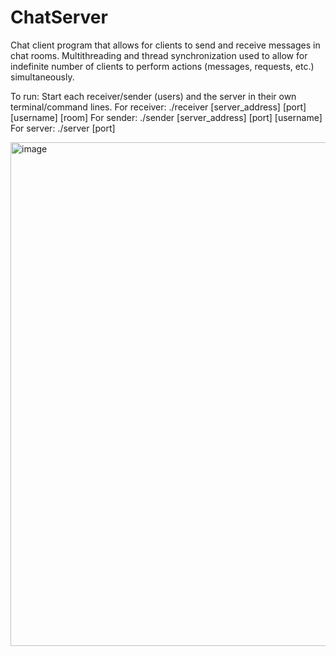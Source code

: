 # ChatServer
Chat client program that allows for clients to send and receive messages in chat rooms.
Multithreading and thread synchronization used to allow for indefinite number of clients to perform actions (messages, requests, etc.) simultaneously.

To run:
Start each receiver/sender (users) and the server in their own terminal/command lines.
  For receiver: ./receiver [server_address] [port] [username] [room]
  For sender: ./sender [server_address] [port] [username]
  For server: ./server [port]

<img width="806" alt="image" src="https://github.com/ihemmige/ChatServer/assets/98292797/3b275ff0-e027-4059-ba45-fb9f06d9e9e8">

